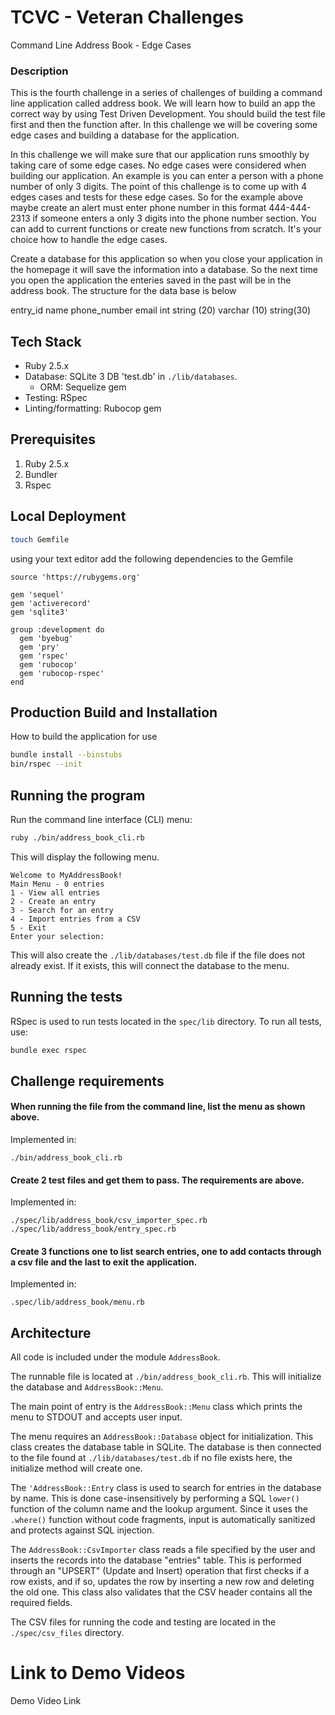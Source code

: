 # TCVC - Veteran Challenges
Command Line Address Book - Edge Cases

### Description

This is the fourth challenge in a series of challenges of building a command line application called address book. 
We will learn how to build an app the correct way by using Test Driven Development. You should build the test file first 
and then the function after. In this challenge we will be covering some edge cases and building a database for the application.

In this challenge we will make sure that our application runs smoothly by taking care of some edge cases. No edge cases were
considered when building our application. An example is you can enter a person with a phone number of only 3 digits. The point
of this challenge is to come up with 4 edges cases and tests for these edge cases. So for the example above maybe create an alert
must enter phone number in this format 444-444-2313 if someone enters a only 3 digits into the phone number section. You can add
to current functions or create new functions from scratch. It's your choice how to handle the edge cases.

Create a database for this application so when you close your application in the homepage it will save the information into a database.
So the next time you open the application the enteries saved in the past will be in the address book. The structure for the data base is below

entry_id         name             phone_number       email
int              string (20)      varchar (10)       string(30)

## Tech Stack
* Ruby 2.5.x
* Database: SQLite 3 DB 'test.db' in `./lib/databases`.
    * ORM: Sequelize gem
* Testing: RSpec
* Linting/formatting: Rubocop gem

## Prerequisites
1. Ruby 2.5.x
2. Bundler
3. Rspec

## Local Deployment
```bash
touch Gemfile
```
using your text editor add the following dependencies to the Gemfile

```
source 'https://rubygems.org'

gem 'sequel'
gem 'activerecord'
gem 'sqlite3'

group :development do
  gem 'byebug'
  gem 'pry'
  gem 'rspec'
  gem 'rubocop'
  gem 'rubocop-rspec'
end
```

## Production Build and Installation
How to build the application for use
```bash
bundle install --binstubs
bin/rspec --init
```

## Running the program
Run the command line interface (CLI) menu: 
```bash
ruby ./bin/address_book_cli.rb
```

This will display the following menu. 
```
Welcome to MyAddressBook!
Main Menu - 0 entries
1 - View all entries
2 - Create an entry
3 - Search for an entry
4 - Import entries from a CSV
5 - Exit
Enter your selection:
```
This will also create the `./lib/databases/test.db` file if the file does not already exist. 
If it exists, this will connect the database to the menu.

## Running the tests
RSpec is used to run tests located in the `spec/lib` directory. To run all tests, use:

```bash
bundle exec rspec
```

## Challenge requirements
#### When running the file from the command line, list the menu as shown above.
Implemented in:

 `./bin/address_book_cli.rb`

#### Create 2 test files and get them to pass. The requirements are above.
Implemented in:

 `./spec/lib/address_book/csv_importer_spec.rb`
`./spec/lib/address_book/entry_spec.rb`

#### Create 3 functions one to list search entries, one to add contacts through a csv file and the last to exit the application.
Implemented in:

`.spec/lib/address_book/menu.rb`

## Architecture
All code is included under the module `AddressBook`.

The runnable file is located at `./bin/address_book_cli.rb`. This will initialize the database and `AddressBook::Menu`.

The main point of entry is the `AddressBook::Menu` class which prints the menu to STDOUT and accepts user input. 

The menu requires an `AddressBook::Database` object for initialization. This class creates the database table in SQLite.
The database is then connected to the file found at `./lib/databases/test.db` if no file exists here, the initialize method
will create one.
 
The `'AddressBook::Entry` class is used to search for entries in the database by name. This is done 
case-insensitively by performing a SQL `lower()` function of the column name and the lookup argument. Since it uses 
the `.where()` function without code fragments, input is automatically sanitized and protects against SQL injection.
 
The `AddressBook::CsvImporter` class reads a file specified by the user and inserts the records into the database 
"entries" table. This is performed through an "UPSERT" (Update and Insert) operation that first checks if a row 
exists, and if so,  updates the row by inserting a new row and deleting the old one. This class also validates that 
the CSV header  contains all the required fields.

The CSV files for running the code and testing are located in the `./spec/csv_files` directory.

# Link to Demo Videos
Demo Video Link
